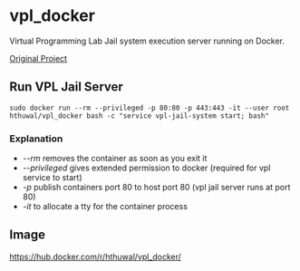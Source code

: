 # vpl_docker
Virtual Programming Lab Jail system execution server running on Docker.

[Original Project](http://vpl.dis.ulpgc.es/)


## Run VPL Jail Server

```shell
sudo docker run --rm --privileged -p 80:80 -p 443:443 -it --user root hthuwal/vpl_docker bash -c "service vpl-jail-system start; bash"
```
### Explanation
- *--rm* removes the container as soon as you exit it
- *--privileged* gives extended permission to docker (required for vpl service to start)
- *-p* publish containers port 80 to host port 80 (vpl jail server runs at port 80)
- *-it* to allocate a tty for the container process

## Image

https://hub.docker.com/r/hthuwal/vpl_docker/
